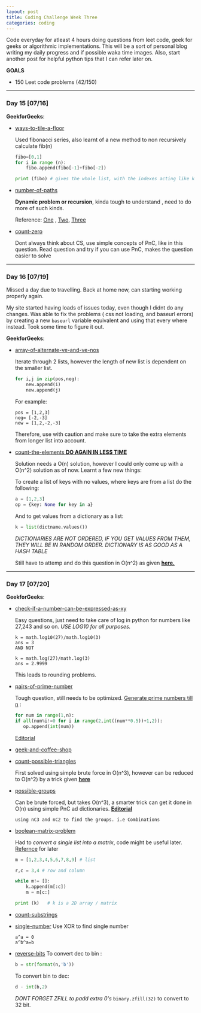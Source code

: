 ```yaml
---
layout: post
title: Coding Challenge Week Three
categories: coding
---
```


Code everyday for atleast 4 hours doing questions from leet code, geek for geeks or algorithmic implementations. This will be a sort of personal blog writing my daily progress and if possible waka time images. Also, start another post for helpful python tips that I can refer later on.

**GOALS**
* 150 Leet code problems (42/150) 



---
### **Day 15** [07/16]

**GeekforGeeks**:
* [ways-to-tile-a-floor](http://practice.geeksforgeeks.org/problems/ways-to-tile-a-floor/00)

	Used fibonacci series, also learnt of a new method to non recursively calculate fib(n)
	```python
	fibo=[0,1]
	for i in range (n):
		fibo.append(fibo[-1]+fibo[-2])

	print (fibo) # gives the whole list, with the indexes acting like keys in a dictionary
	```
* [number-of-paths](http://practice.geeksforgeeks.org/problems/number-of-paths/0)
	
	**Dynamic problem or recursion**, kinda tough to understand , need to do more of such kinds. 

	Reference: [One](http://algorithms.tutorialhorizon.com/dynamic-programming-count-all-paths-from-top-left-to-bottom-right-of-a-mxn-matrix/)
	, [Two](http://www.geeksforgeeks.org/count-possible-paths-top-left-bottom-right-nxm-matrix/), [Three](http://algorithms.tutorialhorizon.com/print-all-paths-from-top-left-to-bottom-right-in-two-dimensional-array/)

* [count-zero](http://practice.geeksforgeeks.org/problems/count-zero/0)	

	Dont always think about CS, use simple concepts of PnC, like in this question. Read question and try if you can use PnC, makes the question easier to solve

---
### **Day 16** [07/19]

Missed a day due to travelling. Back at home now, can starting working properly again. 

My site started having loads of issues today, even though I didnt do any changes. Was able to fix the problems ( css not loading, and baseurl errors) by creating a new ```baseurl``` variable equivalent and using that every where instead. Took some time to figure it out. 

**GeekforGeeks**:
* [array-of-alternate-ve-and-ve-nos](http://practice.geeksforgeeks.org/problems/array-of-alternate-ve-and-ve-nos/0)
	
	Iterate through 2 lists, however the length of new list is dependent on the smaller list.
	
	```python
	for i,j in zip(pos,neg):
		new.append(i)
		new.append(j)
	```
	For example:
	```
	pos = [1,2,3]
	neg= [-2,-3]
	new = [1,2,-2,-3]
	```
	Therefore, use with caution and make sure to take the extra elements from longer list into account.

* [count-the-elements **DO AGAIN IN LESS TIME**](http://practice.geeksforgeeks.org/problems/count-the-elements/0)
	
	Solution needs a O(n) solution, however I could only come up with a O(n^2) solution as of now. Learnt a few new things:

	To create a list of keys with no values, where keys are from a list do the following:
	```python
	a = [1,2,3]
	op = {key: None for key in a}
	```

	And to get values from a dictionary as a list:
	```python
	k = list(dictname.values())
	```

	*DICTIONARIES ARE NOT ORDERED, IF YOU GET VALUES FROM THEM, THEY WILL BE IN RANDOM ORDER. DICTIONARY IS AS GOOD AS A HASH TABLE*

	Still have to attemp and do this question in O(n^2) as given [**here.**](http://practice.geeksforgeeks.org/editorial.php?pid=2087) 	


---
### **Day 17** [07/20]

**GeekforGeeks**:
* [check-if-a-number-can-be-expressed-as-xy](http://practice.geeksforgeeks.org/problems/check-if-a-number-can-be-expressed-as-xy/0)
	
	Easy questions, just need to take care of log in python for numbers like 27,243 and so on. *USE LOG10 for all purposes.*
	```
	k = math.log10(27)/math.log10(3)
	ans = 3
	AND NOT

	k = math.log(27)/math.log(3)
	ans = 2.9999
	```
	This leads to rounding problems.

* [pairs-of-prime-number](http://practice.geeksforgeeks.org/problems/pairs-of-prime-number/0)

	Tough question, still needs to be optimized. [Generate prime numbers till n](https://stackoverflow.com/questions/11619942/print-series-of-prime-numbers-in-python) :
	```python
	for num in range(1,n):
    if all(num%i!=0 for i in range(2,int((num**0.5))+1,2)):
       op.append(int(num))
	```
	[Editorial](http://www.geeksforgeeks.org/find-two-prime-numbers-with-given-sum/)

* [geek-and-coffee-shop](http://practice.geeksforgeeks.org/problems/geek-and-coffee-shop/0)
* [count-possible-triangles](http://practice.geeksforgeeks.org/problems/count-possible-triangles/0)
	
	First solved using simple brute force in O(n^3), however can be reduced to O(n^2) by a trick given [**here**](http://www.geeksforgeeks.org/find-number-of-triangles-possible/)

* [possible-groups](http://practice.geeksforgeeks.org/problems/possible-groups/0)
	
	Can be brute forced, but takes O(n^3), a smarter trick can get it done in O(n) using simple PnC ad dictionaries. [**Editorial**](http://www.geeksforgeeks.org/count-possible-groups-size-2-3-sum-multiple-3/)
	```
	using nC3 and nC2 to find the groups. i.e Combinations
	```
* [boolean-matrix-problem](http://practice.geeksforgeeks.org/problems/boolean-matrix-problem/0)

	Had to *convert a single list into a matrix*, code might be useful later. [Refernce](http://www.geeksforgeeks.org/a-boolean-matrix-question/) for later
	```python
	m = [1,2,3,4,5,6,7,8,9] # list

	r,c = 3,4 # row and column

	while m!= []:
		k.append(m[:c])
		m = m[c:] 

	print (k)	# k is a 2D array / matrix
	```
* [count-substrings](http://practice.geeksforgeeks.org/problems/count-substrings/0)
* [single-number](http://practice.geeksforgeeks.org/problems/single-number/0)
	Use XOR to find single number
	```
	a^a = 0
	a^b^a=b
	```
* [reverse-bits](http://practice.geeksforgeeks.org/problems/reverse-bits/0)
	To convert dec to bin :
	```python
	b = str(format(n,'b'))
	```
	To convert bin to dec:
	```python
	d - int(b,2)
	```
	*DONT FORGET ZFILL to padd extra 0's* ```binary.zfill(32)``` to convert to 32 bit.